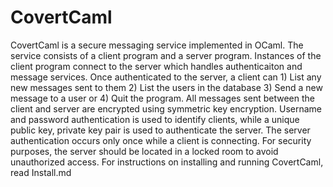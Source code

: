 # CovertCaml
CovertCaml is a secure messaging service implemented in OCaml. The service consists of a client program and a server program. Instances of the client program connect to the server which handles authenticaiton and message services. Once authenticated to the server, a client can 1) List any new messages sent to them 2) List the users in the database 3) Send a new message to a user or 4) Quit the program. All messages sent between the client and server are encrypted using symmetric key encryption. Username and password authentication is used to identify clients, while a unique public key, private key pair is used to authenticate the server. The server authentication occurs only once while a client is connecting. For security purposes, the server should be located in a locked room to avoid unauthorized access. For instructions on installing and running CovertCaml, read Install.md